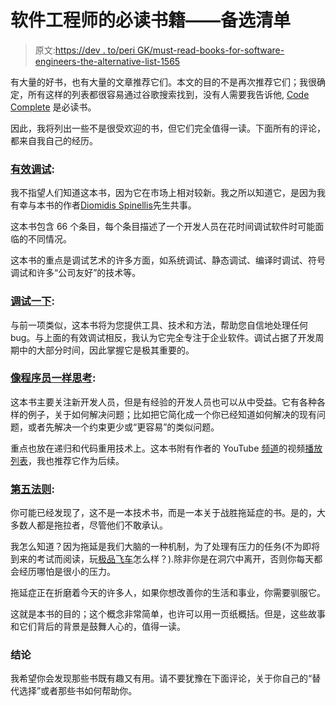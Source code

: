 # 软件工程师的必读书籍——备选清单

> 原文:[https://dev . to/peri GK/must-read-books-for-software-engineers-the-alternative-list-1565](https://dev.to/perigk/must-read-books-for-software-engineers--the-alternative-list-1565)

有大量的好书，也有大量的文章推荐它们。本文的目的不是再次推荐它们；我很确定，所有这样的列表都很容易通过谷歌搜索找到，没有人需要我告诉他, [Code Complete](https://www.amazon.co.uk/gp/product/0735619670/ref=as_li_tl?ie=UTF8&camp=1634&creative=6738&creativeASIN=0735619670&linkCode=as2&tag=bitperi-21&linkId=13ed194e0a2c7b6b781815ca4a4ff5e2) 是必读书。

因此，我将列出一些不是很受欢迎的书，但它们完全值得一读。下面所有的评论，都来自我自己的经历。

### [](#effective-debugging)[有效调试](https://www.amazon.co.uk/gp/product/0134394798/ref=as_li_tl?ie=UTF8&camp=1634&creative=6738&creativeASIN=0134394798&linkCode=as2&tag=bitperi-21&linkId=0c7e8efc7b5428a6de7963ddd6b9972d):

我不指望人们知道这本书，因为它在市场上相对较新。我之所以知道它，是因为我有幸与本书的作者[Diomidis Spinellis](https://www2.dmst.aueb.gr/dds/)先生共事。

这本书包含 66 个条目，每个条目描述了一个开发人员在花时间调试软件时可能面临的不同情况。

这本书的重点是调试艺术的许多方面，如系统调试、静态调试、编译时调试、符号调试和许多“公司友好”的技术等。

### [](#debug-it)[调试一下](https://www.amazon.co.uk/gp/product/193435628X/ref=as_li_tl?ie=UTF8&camp=1634&creative=6738&creativeASIN=193435628X&linkCode=as2&tag=bitperi-21&linkId=e441bf39153c9f20ba6a809aee8fb93a):

与前一项类似，这本书将为您提供工具、技术和方法，帮助您自信地处理任何 bug。与上面的有效调试相反，我认为它完全专注于企业软件。调试占据了开发周期中的大部分时间，因此掌握它是极其重要的。

### [](#think-like-a-programmer)[像程序员一样思考](https://www.amazon.co.uk/gp/product/1593274246/ref=as_li_tl?ie=UTF8&camp=1634&creative=6738&creativeASIN=1593274246&linkCode=as2&tag=bitperi-21&linkId=e2b42a3bad56bd10fda084c753b6d82c):

这本书主要关注新开发人员，但是有经验的开发人员也可以从中受益。它有各种各样的例子，关于如何解决问题；比如把它简化成一个你已经知道如何解决的现有问题，或者先解决一个约束更少或“更容易”的类似问题。

重点也放在递归和代码重用技术上。这本书附有作者的 YouTube [频道](https://www.youtube.com/channel/UCLEMTlEe5RE04EoULMHWEEQ)的视频[播放列表](https://www.youtube.com/playlist?List=PLKQ5LYb497AZIZe9dBWy8GwLluVaMQVj0)，我也推荐它作为后续。

### [](#the-5-second-rule)[第五法则](https://www.amazon.co.uk/gp/product/B01MUSNFOO/ref=as_li_tl?ie=UTF8&camp=1634&creative=6738&creativeASIN=B01MUSNFOO&linkCode=as2&tag=bitperi-21&linkId=d542696d997abbe816bb4f8f1ae4aa47):

你可能已经发现了，这不是一本技术书，而是一本关于战胜拖延症的书。是的，大多数人都是拖拉者，尽管他们不敢承认。

我怎么知道？因为拖延是我们大脑的一种机制，为了处理有压力的任务(不为即将到来的考试而阅读，玩[极品飞车](https://www.amazon.co.uk/gp/product/B0721MPVYV/ref=as_li_tl?ie=UTF8&camp=1634&creative=6738&creativeASIN=B0721MPVYV&linkCode=as2&tag=bitperi-21&linkId=9d0f2148c21a362cbc72f1089ceec051)怎么样？).除非你是在洞穴中离开，否则你每天都会经历哪怕是很小的压力。

拖延症正在折磨着今天的许多人，如果你想改善你的生活和事业，你需要驯服它。

这就是本书的目的；这个概念非常简单，也许可以用一页纸概括。但是，这些故事和它们背后的背景是鼓舞人心的，值得一读。

### [](#conclusion)结论

我希望你会发现那些书既有趣又有用。请不要犹豫在下面评论，关于你自己的“替代选择”或者那些书如何帮助你。